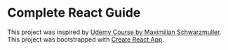 # Complete React Guide

This project was inspired by [Udemy Course by Maximilian Schwarzmuller](https://www.udemy.com/course/react-the-complete-guide-incl-redux).
This project was bootstrapped with [Create React App](https://github.com/facebook/create-react-app).
